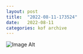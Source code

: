 ```yaml
---
layout:	post
title:	"2022-08-11-173524"
date:	2022-08-11
categories:	kof archive
---
```


![Image Alt](https://k0f.github.io/assets/2022-08-11-173524.jpg)
